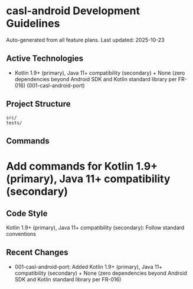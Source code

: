 # casl-android Development Guidelines

Auto-generated from all feature plans. Last updated: 2025-10-23

## Active Technologies

- Kotlin 1.9+ (primary), Java 11+ compatibility (secondary) + None (zero dependencies beyond Android SDK and Kotlin standard library per FR-016) (001-casl-android-port)

## Project Structure

```text
src/
tests/
```

## Commands

# Add commands for Kotlin 1.9+ (primary), Java 11+ compatibility (secondary)

## Code Style

Kotlin 1.9+ (primary), Java 11+ compatibility (secondary): Follow standard conventions

## Recent Changes

- 001-casl-android-port: Added Kotlin 1.9+ (primary), Java 11+ compatibility (secondary) + None (zero dependencies beyond Android SDK and Kotlin standard library per FR-016)

<!-- MANUAL ADDITIONS START -->
<!-- MANUAL ADDITIONS END -->
